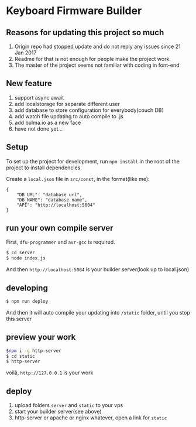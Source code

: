 # Keyboard Firmware Builder
## Reasons for updating this project so much
1. Origin repo had stopped update and do not reply any issues since 21 Jan 2017
2. Readme for that is not enough for people make the project work.
3. The master of the project seems not familiar with coding in font-end

## New feature
1. support async await
2. add localstorage for separate different user
3. add database to store configuration for everybody(couch DB)
4. add watch file updating to auto compile to .js
5. add bulma.io as a new face
6. have not done yet...

## Setup
To set up the project for development, run `npm install` in the root of the project to install dependencies.

Create a `local.json` file in `src/const`, in the format(like me):

    {
    	"DB_URL": "database url",
    	"DB_NAME": "database name",
    	"API": "http://localhost:5004"
    }

## run your own compile server
First, `dfu-programmer` and `avr-gcc` is required.
```bash
$ cd server
$ node index.js
```
And then `http://localhost:5004` is your builder server(look up to local.json)

## developing
```bash
$ npm run deploy
```
And then it will auto compile your updating into `/static` folder, until you stop this server

## preview your work
```bash
$npm i -g http-server
$ cd static
$ http-server
```
voilà, `http://127.0.0.1` is your work

## deploy
1. upload folders `server` and `static` to your vps
2. start your builder server(see above)
3. http-server or apache or nginx whatever, open a link for `static`
